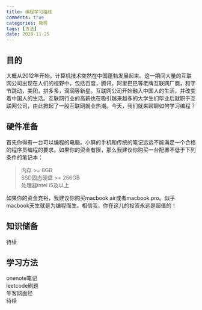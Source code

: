 ```yaml
---
title: 编程学习路线
comments: true
categories: 教程
tags: [方法]
date: 2020-11-25
---
```


## 目的
大概从2012年开始，计算机技术突然在中国蓬勃发展起来。这一期间大量的互联网公司出现在人们的视野中，包括百度，腾讯，阿里巴巴等老牌互联网厂商，和字节跳动，美团，拼多多，滴滴等新星。互联网公司开始融入中国人的生活，并改变着中国人的生活。互联网行业的高薪也在吸引越来越多的大学生们毕业后就职于互联网公司，由此掀起了一股互联网就业热潮。今天，我们就来聊聊如何学习编程？
## 硬件准备
首先你得有一台可以编程的电脑。小屏的手机和传统的笔记远远不能满足一个合格的程序员编程的要求。如果你的资金有限，那么我建议你购买一台配置不低于下列条件的笔记本：  
> 内存 >= 8GB  
SSD固态硬盘 >= 256GB  
处理器intel i5及以上

如果你的资金充裕，我建议你购买macbook air或者macbook pro。似乎macbook天生就是为编程而生。相信我，你在这儿的投资永远是超值的！
## 知识储备
待续   
## 学习方法
onenote笔记   
leetcode刷题   
牛客网面经   
待续   

